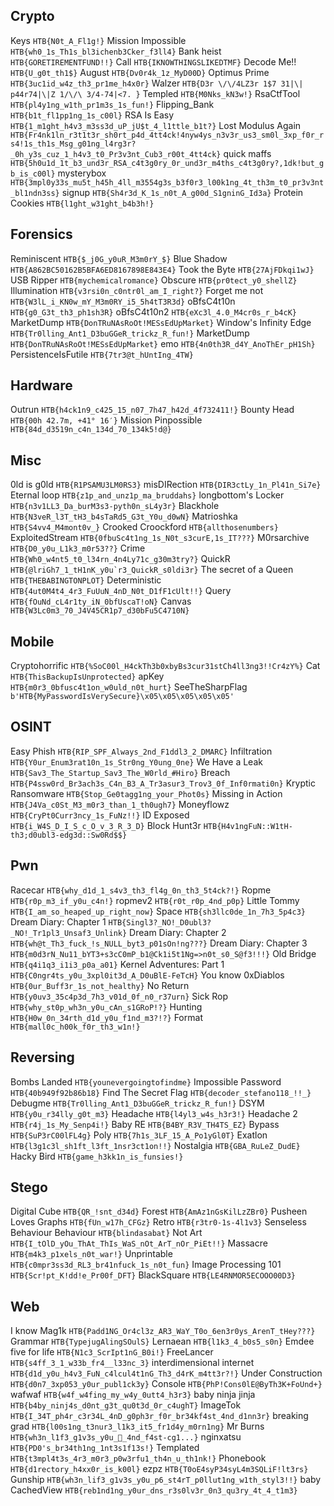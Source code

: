 ## Crypto

Keys ``HTB{N0t_A_Fl1g!}``
Mission Impossible ``HTB{wh0_1s_Th1s_bl3ichenb3Cker_f3ll4}``
Bank heist ``HTB{GORETIREMENTFUND!!}``
Call ``HTB{IKNOWTHINGSLIKEDTMF}``
Decode Me!! ``HTB{U_g0t_th1$}``
August ``HTB{Dv0r4k_1z_MyD00D}``
Optimus Prime ``HTB{3uc1id_w4z_th3_pr1me_h4x0r}``
Walzer ``HTB{D3r \/\/4LZ3r 1$7 31|\| p44r74|\|Z 1/\/\ 3/4-74|<7. }``
Templed ``HTB{M0Nks_kN3w!}``
RsaCtfTool ``HTB{pl4y1ng_w1th_pr1m3s_1s_fun!}``
Flipping_Bank ``HTB{b1t_fl1pp1ng_1s_c00l}``
RSA Is Easy ``HTB{1_m1ght_h4v3_m3ss3d_uP_jU$t_4_l1ttle_b1t?}``
Lost Modulus Again ``HTB{Fr4nk1ln_r3t1t3r_sh0rt_p4d_4tt4ck!4nyw4ys_n3v3r_us3_sm0l_3xp_f0r_rs4!1s_th1s_Msg_g01ng_l4rg3r?_0h_y3s_cuz_1_h4v3_t0_Pr3v3nt_Cub3_r00t_4tt4ck}``
quick maffs ``HTB{5h0u1d_1t_b3_und3r_RSA_c4t3g0ry_0r_und3r_m4ths_c4t3g0ry?,1dk!but_gb_is_c00l}``
mysterybox ``HTB{3mpl0y33s_mu5t_h45h_4ll_m3554g3s_b3f0r3_l00k1ng_4t_th3m_t0_pr3v3nt_bl1ndn3ss}``
signup ``HTB{Sh4r3d_K_1s_n0t_A_g00d_S1gninG_Id3a}``
Protein Cookies ``HTB{l1ght_w31ght_b4b3h!}``

## Forensics

Reminiscent ``HTB{$_j0G_y0uR_M3m0rY_$}``
Blue Shadow ``HTB{A862BC50162B5BFA6ED8167898E843E4}``
Took the Byte ``HTB{27AjFDkqi1wJ}``
USB Ripper ``HTB{mychemicalromance}``
Obscure ``HTB{pr0tect_y0_shellZ}``
Illumination ``HTB{v3rsi0n_c0ntr0l_am_I_right?}``
Forget me not ``HTB{W3lL_i_KN0w_mY_M3m0RY_i5_5h4tT3R3d}``
oBfsC4t10n ``HTB{g0_G3t_th3_ph1sh3R}``
oBfsC4t10n2 ``HTB{eXc3l_4.0_M4cr0s_r_b4cK}``
MarketDump ``HTB{DonTRuNAsRoOt!MESsEdUpMarket}``
Window's Infinity Edge ``HTB{Tr0lling_Ant1_D3buGGeR_trickz_R_fun!}``
MarketDump ``HTB{DonTRuNAsRoOt!MESsEdUpMarket}``
emo ``HTB{4n0th3R_d4Y_AnoThEr_pH1Sh}``
PersistenceIsFutile ``HTB{7tr3@t_hUntIng_4TW}``

## Hardware

Outrun ``HTB{h4ck1n9_c425_15_n07_7h47_h42d_4f732411!}``
Bounty Head ``HTB{00h 42.7m, +41° 16′}``
Mission Pinpossible ``HTB{84d_d3519n_c4n_134d_70_134k5!d@}``

## Misc

0ld is g0ld ``HTB{R1PSAMU3LM0RS3}``
misDIRection ``HTB{DIR3ctLy_1n_Pl41n_Si7e}``
Eternal loop ``HTB{z1p_and_unz1p_ma_bruddahs}``
longbottom's Locker ``HTB{n3v1LL3_Da_burM3s3-pyth0n_sL4y3r}``
Blackhole ``HTB{N3veR_l3T_tH3_b4sTaRd5_G3t_Y0u_d0wN}``
Matrioshka ``HTB{S4vv4_M4mont0v_}``
Crooked Croockford ``HTB{allthosenumbers}``
ExploitedStream ``HTB{0fbuSc4t1ng_1s_N0t_s3curE,1s_IT???}``
M0rsarchive ``HTB{D0_y0u_L1k3_m0r53??}``
Crime ``HTB{Wh0_w4nt5_t0_l34rn_4n4Ly71c_g30m3try?}``
QuickR ``HTB{@lriGh7_1_tH1nK_y0u`r3_QuickR_s0ldi3r}``
The secret of a Queen ``HTB{THEBABINGTONPLOT}``
Deterministic ``HTB{4ut0M4t4_4r3_FuUuN_4nD_N0t_D1fF1cUlt!!}``
Query ``HTB{fOuNd_cL4r1ty_iN_0bfUscaT!oN}``
Canvas ``HTB{W3Lc0m3_70_J4V45CR1p7_d30bFu5C4710N}``

## Mobile

Cryptohorrific ``HTB{%SoC00l_H4ckTh3b0xbyBs3cur31stCh4ll3ng3!!Cr4zY%}``
Cat ``HTB{ThisBackupIsUnprotected}``
apKey ``HTB{m0r3_0bfusc4t1on_w0uld_n0t_hurt}``
SeeTheSharpFlag ``b'HTB{MyPasswordIsVerySecure}\x05\x05\x05\x05\x05'``

## OSINT

Easy Phish ``HTB{RIP_SPF_Always_2nd_F1ddl3_2_DMARC}``
Infiltration ``HTB{Y0ur_Enum3rat10n_1s_Str0ng_Y0ung_0ne}``
We Have a Leak ``HTB{Sav3_The_Startup_Sav3_The_W0rld_#Hiro}``
Breach ``HTB{P4ssw0rd_Br3ach3s_C4n_B3_A_Tr3asur3_Trov3_0f_Inf0rmati0n}``
Kryptic Ransomware ``HTB{Stop_Ge0tagg1ng_your_Phot0s}``
Missing in Action ``HTB{J4Va_c0St_M3_m0r3_than_1_th0ugh7}``
Moneyflowz ``HTB{CryPt0Curr3ncy_1s_FuNz!!}``
ID Exposed ``HTB{i_W4S_D_I_S_c_O_v_3_R_3_D}``
Block Hunt3r ``HTB{H4v1ngFuN::W1tH-th3;d0ubl3-edg3d::Sw0Rd$$}``

## Pwn

Racecar ``HTB{why_d1d_1_s4v3_th3_fl4g_0n_th3_5t4ck?!}``
Ropme ``HTB{r0p_m3_if_y0u_c4n!}``
ropmev2 ``HTB{r0t_r0p_4nd_p0p}``
Little Tommy ``HTB{I_am_so_heaped_up_right_now}``
Space ``HTB{sh3llc0de_1n_7h3_5p4c3}``
Dream Diary: Chapter 1 ``HTB{Singl3?_NO!_D0ubl3?_NO!_Tr1pl3_Unsaf3_Unlink}``
Dream Diary: Chapter 2 ``HTB{wh@t_Th3_fuck_!s_NULL_byt3_p01sOn!ng???}``
Dream Diary: Chapter 3 ``HTB{m0d3rN_Nu11_bYT3+s3cC0mP_b1@Ck1i5t1Ng=>n0t_s0_S@f3!!!}``
Old Bridge ``HTB{q4i1q3_i1i3_p0a_a01}``
Kernel Adventures: Part 1 ``HTB{C0ngr4ts_y0u_3xpl0it3d_A_D0uBlE-FeTcH}``
You know 0xDiablos ``HTB{0ur_Buff3r_1s_not_healthy}``
No Return ``HTB{y0uv3_35c4p3d_7h3_v01d_0f_n0_r37urn}``
Sick Rop ``HTB{why_st0p_wh3n_y0u_cAn_s1GRoP!?}``
Hunting ``HTB{H0w_0n_34rth_d1d_y0u_f1nd_m3?!?}``
Format ``HTB{mall0c_h00k_f0r_th3_w1n!}``

## Reversing

Bombs Landed ``HTB{younevergoingtofindme}``
Impossible Password ``HTB{40b949f92b86b18}``
Find The Secret Flag ``HTB{decoder_stefano118_!!_}``
Debugme ``HTB{Tr0lling_Ant1_D3buGGeR_trickz_R_fun!}``
DSYM ``HTB{y0u_r34lly_g0t_m3}``
Headache ``HTB{l4yl3_w4s_h3r3!}``
Headache 2 ``HTB{r4j_1s_My_Senp4i!}``
Baby RE ``HTB{B4BY_R3V_TH4TS_EZ}``
Bypass ``HTB{SuP3rC00lFL4g}``
Poly ``HTB{7h1s_3LF_15_A_Po1yGl0T}``
Exatlon ``HTB{l3g1c3l_sh1ft_l3ft_1nsr3ct1on!!}``
Nostalgia ``HTB{GBA_RuLeZ_DudE}``
Hacky Bird ``HTB{game_h3kk1n_is_funsies!}``

## Stego

Digital Cube ``HTB{QR_!snt_d34d}``
Forest ``HTB{AmAz1nGsKilLzZBr0}``
Pusheen Loves Graphs ``HTB{fUn_w17h_CFGz}``
Retro ``HTB{r3tr0-1s-4l1v3}``
Senseless Behaviour Behaviour ``HTB{blindasabat}``
Not Art ``HTB{I_tOlD_yOu_ThAt_ThIs_WaS_nOt_ArT_nOr_PiEt!!}``
Massacre ``HTB{m4k3_p1xels_n0t_war!}``
Unprintable ``HTB{c0mpr3ss3d_RL3_br41nfuck_1s_n0t_fun}``
Image Processing 101 ``HTB{Scr!pt_K!dd!e_Pr00f_DFT}``
BlackSquare ``HTB{LE4RNMOR5ECOOO00D3}``

## Web

I know Mag1k ``HTB{Padd1NG_Or4cl3z_AR3_WaY_T0o_6en3r0ys_ArenT_tHey???}``
Grammar ``HTB{TypejugAlingSOulS}``
Lernaean ``HTB{l1k3_4_b0s5_s0n}``
Emdee five for life ``HTB{N1c3_ScrIpt1nG_B0i!}``
FreeLancer ``HTB{s4ff_3_1_w33b_fr4__l33nc_3}``
interdimensional internet ``HTB{d1d_y0u_h4v3_FuN_c4lcul4t1nG_Th3_d4rK_m4tt3r?!}``
Under Construction ``HTB{d0n7_3xp053_y0ur_publ1ck3y}``
Console ``HTB{PhP!Cons0lE@ByTh3K+FoUnd+}``
wafwaf ``HTB{w4f_w4fing_my_w4y_0utt4_h3r3}``
baby ninja jinja ``HTB{b4by_ninj4s_d0nt_g3t_qu0t3d_0r_c4ughT}``
ImageTok ``HTB{I_34T_ph4r_c3r34L_4nD_g0ph3r_f0r_br34kf4st_4nd_d1nn3r}``
breaking grad ``HTB{l00s1ng_t3nur3_l1k3_it5_fr1d4y_m0rn1ng}``
Mr Burns ``HTB{wh3n_l1f3_g1v3s_y0u_🍊_4nd_f4st-cg1...}``
nginxatsu ``HTB{PD0's_br34th1ng_1nt3s1f13s!}``
Templated ``HTB{t3mpl4t3s_4r3_m0r3_p0w3rfu1_th4n_u_th1nk!}``
Phonebook ``HTB{d1rectory_h4xx0r_is_k00l}``
ezpz ``HTB{T0oE4syP34syL4m3SQLiF!lt3rs}``
Gunship ``HTB{wh3n_lif3_g1v3s_y0u_p6_st4rT_p0llut1ng_w1th_styl3!!}``
baby CachedView ``HTB{reb1nd1ng_y0ur_dns_r3s0lv3r_0n3_qu3ry_4t_4_t1m3}``
